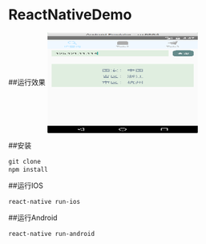 # ReactNativeDemo

##运行效果
<img src="./screenshot/1.png" width = "300" height = "200"  align=center />

##安装
```
git clone 
npm install
```
##运行IOS
```
react-native run-ios
```
##运行Android
```
react-native run-android
```

